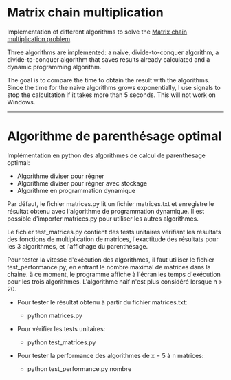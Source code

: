 Matrix chain multiplication
=======

Implementation of different algorithms to solve the
[Matrix chain multiplication problem](http://en.wikipedia.org/wiki/Matrix_chain_multiplication).

Three algorithms are implemented: a naive, divide-to-conquer algorithm,
a divide-to-conquer algorithm that saves results already calculated and
a dynamic programming algorithm.

The goal is to compare the time to obtain the result with the algorithms.
Since the time for the naive algorithms grows exponentially, I use signals
to stop the calcultation if it takes more than 5 seconds. This will not
work on Windows.

***

Algorithme de parenthésage optimal
=======

Implémentation en python des algorithmes de calcul
de parenthésage optimal:

* Algorithme diviser pour régner
* Algorithme diviser pour régner avec stockage
* Algorithme en programmation dynamique

Par défaut, le fichier matrices.py lit un fichier matrices.txt et
enregistre le résultat obtenu avec l'algorithme de programmation
dynamique. Il est possible d'importer matrices.py pour utiliser
les autres algorithmes.

Le fichier test_matrices.py contient des tests unitaires vérifiant
les résultats des fonctions de multiplication de matrices,
l'exactitude des résultats pour les 3 algorithmes, et l'affichage
du parenthésage.

Pour tester la vitesse d'exécution des algorithmes, il faut utiliser
le fichier test_performance.py, en entrant le nombre maximal de
matrices dans la chaine. à ce moment, le programme affiche à
l'écran les temps d'exécution pour les trois algorithmes. L'algorithme
naif n'est plus considéré lorsque n > 20.


* Pour tester le résultat obtenu à partir du fichier matrices.txt:
  * python matrices.py

* Pour vérifier les tests unitaires:
  * python test_matrices.py

* Pour tester la performance des algorithmes de x = 5 à n matrices:
  * python test_performance.py nombre
